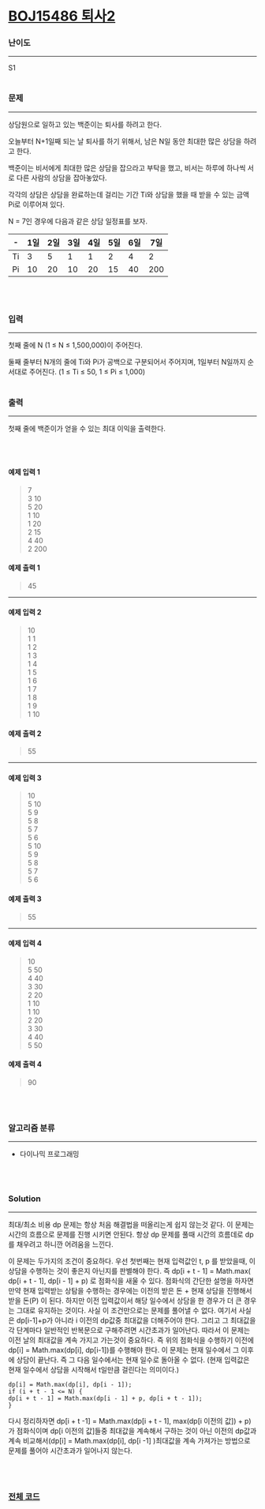 # [BOJ15486 퇴사2](https://www.acmicpc.net/problem/15486)

### 난이도

***
S1
<br><br>

### 문제

***
상담원으로 일하고 있는 백준이는 퇴사를 하려고 한다.

오늘부터 N+1일째 되는 날 퇴사를 하기 위해서, 남은 N일 동안 최대한 많은 상담을 하려고 한다.

백준이는 비서에게 최대한 많은 상담을 잡으라고 부탁을 했고, 비서는 하루에 하나씩 서로 다른 사람의 상담을 잡아놓았다.

각각의 상담은 상담을 완료하는데 걸리는 기간 Ti와 상담을 했을 때 받을 수 있는 금액 Pi로 이루어져 있다.

N = 7인 경우에 다음과 같은 상담 일정표를 보자.

| -|1일|2일|3일|4일|5일|6일|7일|
|---|---|---|---|---|---|---|---|
|Ti|3|5|1|1|2|4|2|
|Pi|10|20|10|20|15|40|200|

<br><br>

### 입력

***
첫째 줄에 N (1 ≤ N ≤ 1,500,000)이 주어진다.

둘째 줄부터 N개의 줄에 Ti와 Pi가 공백으로 구분되어서 주어지며, 1일부터 N일까지 순서대로 주어진다. (1 ≤ Ti ≤ 50, 1 ≤ Pi ≤ 1,000)
<br><br>

### 출력

***
첫째 줄에 백준이가 얻을 수 있는 최대 이익을 출력한다.

<br><br>

#### 예제 입력 1

> 7     
3 10    
5 20    
1 10    
1 20    
2 15    
4 40    
2 200

#### 예제 출력 1

> 45
***

#### 예제 입력 2

> 10    
1 1     
1 2     
1 3     
1 4     
1 5     
1 6     
1 7     
1 8     
1 9     
1 10

#### 예제 출력 2

> 55

***

#### 예제 입력 3

> 10    
5 10    
5 9     
5 8     
5 7     
5 6     
5 10    
5 9     
5 8     
5 7     
5 6

#### 예제 출력 3

> 55

***

#### 예제 입력 4

> 10    
5 50    
4 40    
3 30    
2 20    
1 10    
1 10    
2 20    
3 30    
4 40    
5 50

#### 예제 출력 4

> 90


<br><br>

### 알고리즘 분류

***

* 다이나믹 프로그래밍

<br><br>

### Solution

***

최대/최소 비용 dp 문제는 항상 처음 해결법을 떠올리는게 쉽지 않는것 같다. 이 문제는 시간의 흐름으로 문제를 진행 시키면 안된다. 항상 dp 문제를 풀때 시간의 흐름데로 dp를 채우려고 하니깐 어려움을 느낀다.

이 문제는 두가지의 조건이 중요하다. 우선 첫번째는 현재 입력값인 t, p 를 받았을때, 이 상담을 수행하는 것이 좋은지 아닌지를 판별해야 한다. 즉 dp[i + t - 1] = Math.max(
dp[i + t - 1], dp[i - 1] + p) 로 점화식을 새울 수 있다. 점화식의 간단한 설명을 하자면 만약 현재 입력받는 상탐을 수행하는 경우에는 이전의 받은 돈 + 현재 상담을 진행해서 받을 돈(P) 이
된다. 하지만 이전 입력값이서 해당 일수에서 상담을 한 경우가 더 큰 경우는 그대로 유지하는 것이다. 사실 이 조건만으로는 문제를 풀어낼 수 없다. 여기서 사실은 dp[i-1]+p가 아니라 i 이전의 dp값중
최대값을 더해주어야 한다. 그리고 그 최대값을 각 단계마다 일반적인 반복문으로 구해주려면 시간초과가 일어난다. 따라서 이 문제는 이전 날의 최대값을 계속 가지고 가는것이 중요하다. 즉 위의 점화식을 수행하기 이전에
dp[i] = Math.max(dp[i], dp[i-1])를 수행해야 한다. 이 문제는 현재 일수에서 그 이후에 상담이 끝난다. 즉 그 다음 일수에서는 현재 일수로 돌아올 수 없다. (현재 입력값은 현재 일수에서
상담을 시작해서 t일만큼 걸린다는 의미이다.)

```
dp[i] = Math.max(dp[i], dp[i - 1]);
if (i + t - 1 <= N) {
dp[i + t - 1] = Math.max(dp[i - 1] + p, dp[i + t - 1]);
}
```

다시 정리하자면 dp[i + t -1] = Math.max(dp[i + t - 1], max(dp[i 이전의 값]) + p) 가 점화식이며 dp[i 이전의 값]들중 최대값을 계속해서 구하는 것이 아닌 이전의 dp값과
계속 비교해서(dp[i] = Math.max(dp[i], dp[i -1]
)최대값을 계속 가져가는 방법으로 문제를 풀어야 시간초과가 일어나지 않는다.

<br><br>

### [전체 코드](https://github.com/Jungmin-Seo0527/CodingTest/blob/main/src/DynamicProgramming/BOJ15486_퇴사2.java)
